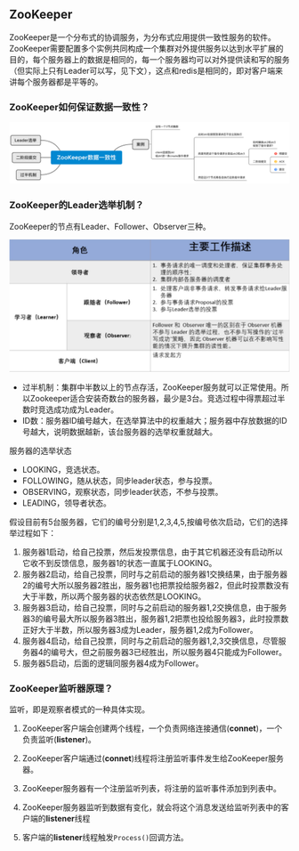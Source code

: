 ## ZooKeeper

ZooKeeper是一个分布式的协调服务，为分布式应用提供一致性服务的软件。ZooKeeper需要配置多个实例共同构成一个集群对外提供服务以达到水平扩展的目的，每个服务器上的数据是相同的，每一个服务器均可以对外提供读和写的服务（但实际上只有Leader可以写，见下文），这点和redis是相同的，即对客户端来讲每个服务器都是平等的。

### ZooKeeper如何保证数据一致性？

![zookeeper数据一致性](../src/kafka/zookeeper_data_consistency.png?lastModify=1611542798)

### ZooKeeper的Leader选举机制？

ZooKeeper的节点有Leader、Follower、Observer三种。

![zookeeper数据一致性](../src/kafka/zookeeper_role.png?lastModify=1611542798)

- 过半机制：集群中半数以上的节点存活，ZooKeeper服务就可以正常使用。所以Zookeeper适合安装奇数台的服务器，最少是3台。竞选过程中得票超过半数时竞选成功成为Leader。
- ID数：服务器ID编号越大，在选举算法中的权重越大；服务器中存放数据的ID号越大，说明数据越新，该台服务器的选举权重就越大。

服务器的选举状态

- LOOKING，竞选状态。
- FOLLOWING，随从状态，同步leader状态，参与投票。
- OBSERVING，观察状态，同步leader状态，不参与投票。
- LEADING，领导者状态。

假设目前有5台服务器，它们的编号分别是1,2,3,4,5,按编号依次启动，它们的选择举过程如下：

1. 服务器1启动，给自己投票，然后发投票信息，由于其它机器还没有启动所以它收不到反馈信息，服务器1的状态一直属于LOOKING。
2. 服务器2启动，给自己投票，同时与之前启动的服务器1交换结果，由于服务器2的编号大所以服务器2胜出，服务器1也把票投给服务器2，但此时投票数没有大于半数，所以两个服务器的状态依然是LOOKING。
3. 服务器3启动，给自己投票，同时与之前启动的服务器1,2交换信息，由于服务器3的编号最大所以服务器3胜出，服务器1,2把票也投给服务器3，此时投票数正好大于半数，所以服务器3成为Leader，服务器1,2成为Follower。
4. 服务器4启动，给自己投票，同时与之前启动的服务器1,2,3交换信息，尽管服务器4的编号大，但之前服务器3已经胜出，所以服务器4只能成为Follower。
5. 服务器5启动，后面的逻辑同服务器4成为Follower。

### ZooKeeper监听器原理？

监听，即是观察者模式的一种具体实现。

1. ZooKeeper客户端会创建两个线程，一个负责网络连接通信(**connet**)，一个负责监听(**listener**)。

2. ZooKeeper客户端通过(**connet**)线程将注册监听事件发生给ZooKeeper服务器。

3. ZooKeeper服务器有一个注册监听列表，将注册的监听事件添加到列表中。

4. ZooKeeper服务器监听到数据有变化，就会将这个消息发送给监听列表中的客户端的**listener**线程

5. 客户端的**listener**线程触发`Process()`回调方法。
